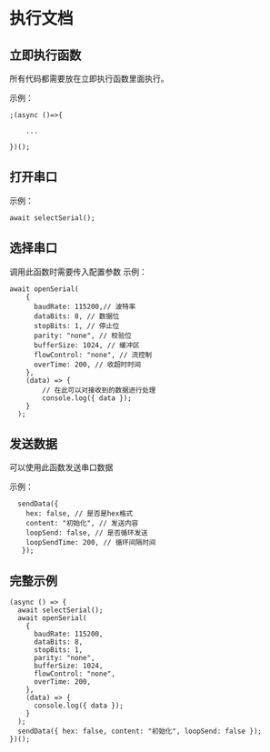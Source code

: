 <meta charset="UTF-8">

# 执行文档

## 立即执行函数

所有代码都需要放在立即执行函数里面执行。

示例：

```
;(async ()=>{

    ...

})();
```

## 打开串口

示例：

```
await selectSerial();
```

## 选择串口

调用此函数时需要传入配置参数
示例：

```
await openSerial(
    {
      baudRate: 115200,// 波特率
      dataBits: 8, // 数据位
      stopBits: 1, // 停止位
      parity: "none", // 校验位
      bufferSize: 1024, // 缓冲区
      flowControl: "none", // 流控制
      overTime: 200, // 收超时时间
    },
    (data) => {
        // 在此可以对接收到的数据进行处理
        console.log({ data });
    }
  );
```

## 发送数据

可以使用此函数发送串口数据

示例：

```
  sendData({
    hex: false, // 是否是hex格式
    content: "初始化", // 发送内容
    loopSend: false, // 是否循环发送
    loopSendTime: 200, // 循环间隔时间
   });
```

## 完整示例

```
(async () => {
  await selectSerial();
  await openSerial(
    {
      baudRate: 115200,
      dataBits: 8,
      stopBits: 1,
      parity: "none",
      bufferSize: 1024,
      flowControl: "none",
      overTime: 200,
    },
    (data) => {
      console.log({ data });
    }
  );
  sendData({ hex: false, content: "初始化", loopSend: false });
})();

```